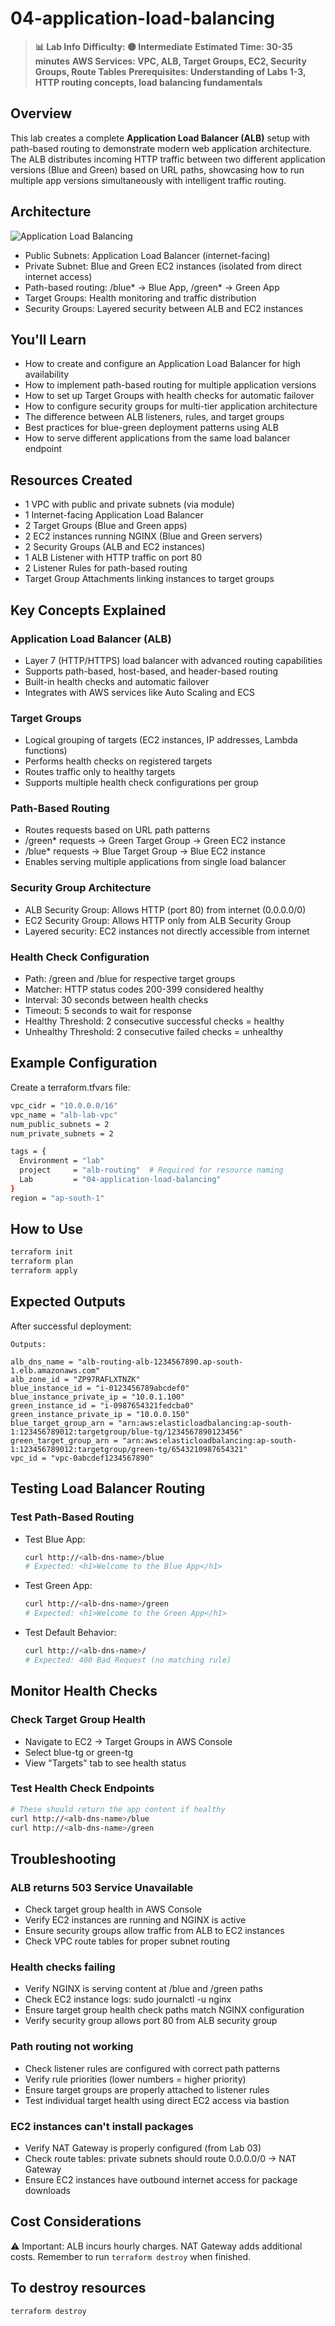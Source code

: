 # 04-application-load-balancing

> **📊 Lab Info**
> **Difficulty: 🟡 Intermediate**
> **Estimated Time: 30-35 minutes**
> **AWS Services: VPC, ALB, Target Groups, EC2, Security Groups, Route Tables**
> **Prerequisites: Understanding of Labs 1-3, HTTP routing concepts, load balancing fundamentals**

## Overview

This lab creates a complete **Application Load Balancer (ALB)** setup with path-based routing to demonstrate modern web application architecture. The ALB distributes incoming HTTP traffic between two different application versions (Blue and Green) based on URL paths, showcasing how to run multiple app versions simultaneously with intelligent traffic routing.

## Architecture

![Application Load Balancing](load-balancing.drawio.png)

- Public Subnets: Application Load Balancer (internet-facing)
- Private Subnet: Blue and Green EC2 instances (isolated from direct internet access)
- Path-based routing: /blue* → Blue App, /green* → Green App
- Target Groups: Health monitoring and traffic distribution
- Security Groups: Layered security between ALB and EC2 instances

## You'll Learn

- How to create and configure an Application Load Balancer for high availability
- How to implement path-based routing for multiple application versions
- How to set up Target Groups with health checks for automatic failover
- How to configure security groups for multi-tier application architecture
- The difference between ALB listeners, rules, and target groups
- Best practices for blue-green deployment patterns using ALB
- How to serve different applications from the same load balancer endpoint

## Resources Created

- 1 VPC with public and private subnets (via module)
- 1 Internet-facing Application Load Balancer
- 2 Target Groups (Blue and Green apps)
- 2 EC2 instances running NGINX (Blue and Green servers)
- 2 Security Groups (ALB and EC2 instances)
- 1 ALB Listener with HTTP traffic on port 80
- 2 Listener Rules for path-based routing
- Target Group Attachments linking instances to target groups

## Key Concepts Explained

### Application Load Balancer (ALB)

- Layer 7 (HTTP/HTTPS) load balancer with advanced routing capabilities
- Supports path-based, host-based, and header-based routing
- Built-in health checks and automatic failover
- Integrates with AWS services like Auto Scaling and ECS

### Target Groups

- Logical grouping of targets (EC2 instances, IP addresses, Lambda functions)
- Performs health checks on registered targets
- Routes traffic only to healthy targets
- Supports multiple health check configurations per group

### Path-Based Routing

- Routes requests based on URL path patterns
- /green* requests → Green Target Group → Green EC2 instance
- /blue* requests → Blue Target Group → Blue EC2 instance
- Enables serving multiple applications from single load balancer

### Security Group Architecture

- ALB Security Group: Allows HTTP (port 80) from internet (0.0.0.0/0)
- EC2 Security Group: Allows HTTP only from ALB Security Group
- Layered security: EC2 instances not directly accessible from internet

### Health Check Configuration

- Path: /green and /blue for respective target groups
- Matcher: HTTP status codes 200-399 considered healthy
- Interval: 30 seconds between health checks
- Timeout: 5 seconds to wait for response
- Healthy Threshold: 2 consecutive successful checks = healthy
- Unhealthy Threshold: 2 consecutive failed checks = unhealthy

## Example Configuration

Create a terraform.tfvars file:

```bash
vpc_cidr = "10.0.0.0/16"
vpc_name = "alb-lab-vpc"
num_public_subnets = 2
num_private_subnets = 2

tags = {
  Environment = "lab"
  project     = "alb-routing"  # Required for resource naming
  Lab         = "04-application-load-balancing"
}
region = "ap-south-1"
```

## How to Use

```bash
terraform init
terraform plan
terraform apply
```

## Expected Outputs

After successful deployment:

```text
Outputs:

alb_dns_name = "alb-routing-alb-1234567890.ap-south-1.elb.amazonaws.com"
alb_zone_id = "ZP97RAFLXTNZK"
blue_instance_id = "i-0123456789abcdef0"
blue_instance_private_ip = "10.0.1.100"
green_instance_id = "i-0987654321fedcba0"
green_instance_private_ip = "10.0.0.150"
blue_target_group_arn = "arn:aws:elasticloadbalancing:ap-south-1:123456789012:targetgroup/blue-tg/1234567890123456"
green_target_group_arn = "arn:aws:elasticloadbalancing:ap-south-1:123456789012:targetgroup/green-tg/6543210987654321"
vpc_id = "vpc-0abcdef1234567890"
```

## Testing Load Balancer Routing

### Test Path-Based Routing

- Test Blue App:

  ```bash
  curl http://<alb-dns-name>/blue
  # Expected: <h1>Welcome to the Blue App</h1>
  ```

- Test Green App:

  ```bash
  curl http://<alb-dns-name>/green
  # Expected: <h1>Welcome to the Green App</h1>
  ```

- Test Default Behavior:

  ```bash
  curl http://<alb-dns-name>/
  # Expected: 400 Bad Request (no matching rule)
  ```

## Monitor Health Checks

### Check Target Group Health

- Navigate to EC2 → Target Groups in AWS Console
- Select blue-tg or green-tg
- View "Targets" tab to see health status

### Test Health Check Endpoints

```bash
# These should return the app content if healthy
curl http://<alb-dns-name>/blue
curl http://<alb-dns-name>/green
```

## Troubleshooting

### ALB returns 503 Service Unavailable

- Check target group health in AWS Console
- Verify EC2 instances are running and NGINX is active
- Ensure security groups allow traffic from ALB to EC2 instances
- Check VPC route tables for proper subnet routing

### Health checks failing

- Verify NGINX is serving content at /blue and /green paths
- Check EC2 instance logs: sudo journalctl -u nginx
- Ensure target group health check paths match NGINX configuration
- Verify security group allows port 80 from ALB security group

### Path routing not working

- Check listener rules are configured with correct path patterns
- Verify rule priorities (lower numbers = higher priority)
- Ensure target groups are properly attached to listener rules
- Test individual target health using direct EC2 access via bastion

### EC2 instances can't install packages

- Verify NAT Gateway is properly configured (from Lab 03)
- Check route tables: private subnets should route 0.0.0.0/0 → NAT Gateway
- Ensure EC2 instances have outbound internet access for package downloads

## Cost Considerations

⚠️ Important: ALB incurs hourly charges. NAT Gateway adds additional costs. Remember to run `terraform destroy` when finished.

## To destroy resources

```bash
terraform destroy
```
